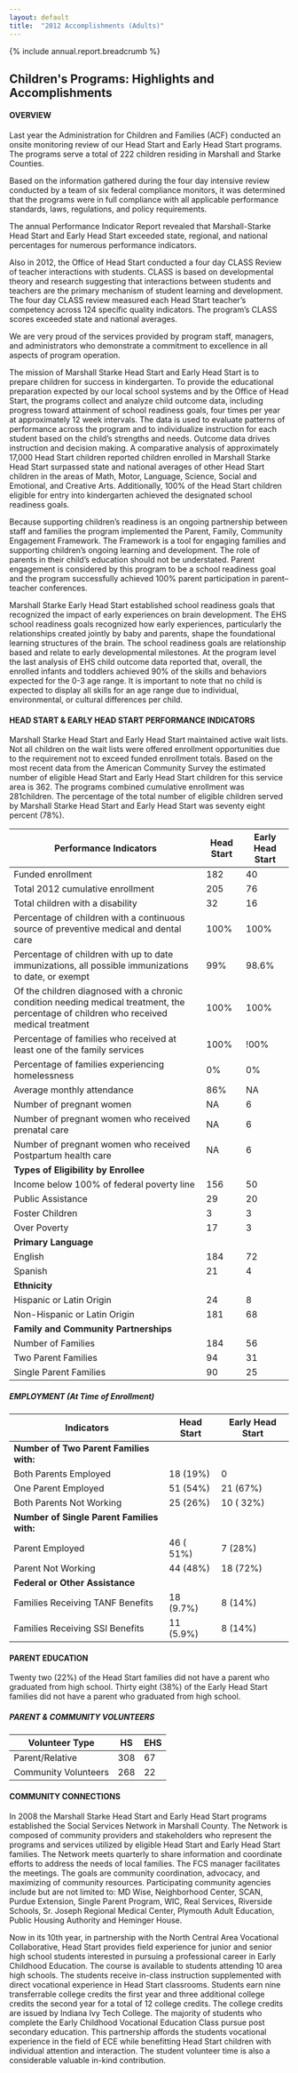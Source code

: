 ```yaml
---
layout: default
title:  "2012 Accomplishments (Adults)"
---
```

{% include annual.report.breadcrumb %}

## Children's Programs: Highlights and Accomplishments

<h4 class="subheader" id="overview">OVERVIEW</h4>

Last year the Administration for Children and Families (ACF) conducted an onsite monitoring review of our Head Start and Early Head Start programs. The programs serve a total of 222 children residing in Marshall and Starke Counties.

Based on the information gathered during the four day intensive review conducted by a team of six federal compliance monitors, it was determined that the programs were in full compliance with all applicable performance standards, laws, regulations, and policy requirements.

The annual Performance Indicator Report revealed that Marshall-Starke Head Start and Early Head Start exceeded state, regional, and national percentages for numerous performance indicators.

Also in 2012, the Office of Head Start conducted a four day CLASS Review of teacher interactions with students. CLASS is based on developmental theory and research suggesting that interactions between students and teachers are the primary mechanism of student learning and development. The four day CLASS review measured each Head Start teacher’s competency across 124 specific quality indicators.  The program’s CLASS scores exceeded state and national averages.

We are very proud of the services provided by program staff, managers, and administrators who demonstrate a commitment to excellence in all aspects of program operation.
  
The mission of Marshall Starke Head Start and Early Head Start is to prepare children for success in kindergarten. To provide the educational preparation expected by our local school systems and by the Office of Head Start, the programs collect and analyze child outcome data, including progress toward attainment of school readiness goals, four times per year at approximately 12 week intervals.  The data is used to evaluate patterns of performance across the program and to individualize instruction for each student based on the child’s strengths and needs. Outcome data drives instruction and decision making.  A comparative analysis of approximately 17,000 Head Start children reported children enrolled in Marshall Starke Head Start surpassed state and national averages of other Head Start children in the areas of Math, Motor, Language, Science, Social and Emotional, and Creative Arts. Additionally, 100% of the Head Start children eligible for entry into kindergarten achieved the designated school readiness goals.

Because supporting children’s readiness is an ongoing partnership between staff and families the program implemented the Parent, Family, Community Engagement Framework. The Framework is a tool for engaging families and supporting children’s ongoing learning and development. The role of parents in their child’s education should not be understated. Parent engagement is considered by this program to be a school readiness goal and the program successfully achieved 100% parent participation in parent–teacher conferences.

Marshall Starke Early Head Start established school readiness goals that recognized the impact of early experiences on brain development. The EHS school readiness goals recognized how early experiences, particularly the relationships created jointly by baby and parents, shape the foundational learning structures of the brain. The school readiness goals are relationship based and relate to early developmental milestones.  At the program level the last analysis of EHS child outcome data reported that, overall, the enrolled infants and toddlers achieved 90% of the skills and behaviors expected for the 0-3 age range. It is important to note that no child is expected to display all skills for an age range due to individual, environmental, or cultural differences per child.

<h4 class="subheader">HEAD START &amp; EARLY HEAD START PERFORMANCE INDICATORS</h4>

Marshall Starke Head Start and Early Head Start maintained active wait lists. Not all children on the wait lists were offered enrollment opportunities due to the requirement not to exceed funded enrollment totals. Based on the most recent data from the American Community Survey the estimated number of eligible Head Start and Early Head Start children for this service area is 362.  The programs combined cumulative enrollment was 281children. The percentage of the total number of eligible children served by Marshall Starke Head Start and Early Head Start was seventy eight percent (78%).

<table class="responsive">
  <thead>
    <tr>
      <th>Performance Indicators</th>
      <th>Head Start</th>
      <th>Early Head Start</th>
    </tr>
  </thead>
  <tbody>
    <tr>
      <td>Funded enrollment  </td>
      <td>182</td>
      <td>40</td>
    </tr>
    <tr>
      <td>Total 2012 cumulative enrollment</td>
      <td>205</td>
      <td>76</td>
    </tr>
    <tr>
      <td>Total children with a disability</td>
      <td>32</td>
      <td>16</td>
    </tr>
    <tr>
      <td>Percentage of children with a continuous source of preventive  medical and dental care</td>
      <td>100%</td>
      <td>100%</td>
    </tr>
    <tr>
      <td>Percentage of children with up to date immunizations, all possible immunizations to date, or exempt</td>
      <td>99%</td>
      <td>98.6%</td>
    </tr>
    <tr>
      <td>Of the children diagnosed with a chronic condition needing medical treatment, the percentage of children who received medical treatment</td>
      <td>100%</td>
      <td>100%</td>
    </tr>
    <tr>
      <td>Percentage of families who received at least one of the family services</td>
      <td>100%</td>
      <td>!00%</td>
    </tr>
    <tr>
      <td>Percentage of families experiencing homelessness</td>
      <td>0%</td>
      <td>0%</td>
    </tr>
    <tr>
      <td>Average monthly attendance</td>
      <td>86%</td>
      <td>NA</td>
    </tr>
    <tr>
      <td>Number of pregnant women</td>
      <td>NA</td>
      <td>6</td>
    </tr>
    <tr>
      <td>Number of pregnant women who received prenatal care</td>
      <td>NA</td>
      <td>6</td>
    </tr>
    <tr>
      <td>Number of pregnant women who received Postpartum health care</td>
      <td>NA</td>
      <td>6</td>
    </tr>
    <tr><td><strong>Types of Eligibility by Enrollee</strong></td></tr>
    <tr>
      <td>Income below 100% of federal poverty line</td>
      <td>156</td>
      <td>50</td>
    </tr>
    <tr>
      <td>Public Assistance</td>
      <td>29</td>
      <td>20</td>
    </tr>
    <tr>
      <td>Foster Children</td>
      <td>3</td>
      <td>3</td>
    </tr>
    <tr>
      <td>Over Poverty</td>
      <td>17</td>
      <td>3</td>
    </tr>
    <tr><td><strong>Primary Language</strong></td><tr>
    <tr>
      <td>English </td>
      <td>184</td>
      <td>72</td>
    </tr>
    <tr>
      <td>Spanish </td>
      <td>21</td>
      <td>4</td>
    </tr>
    <tr><td><strong>Ethnicity</strong></td><tr>
    <tr>
      <td>Hispanic or Latin Origin</td>
      <td>24</td>
      <td>8</td>
    </tr>
    <tr>
      <td>Non-Hispanic or Latin Origin</td>
      <td>181</td>
      <td>68</td>
    </tr>
    <tr><td><strong>Family and Community Partnerships</strong></td><tr>
    <tr>
      <td>Number of Families</td>
      <td>184</td>
      <td>56</td>
    </tr>
    <tr>
      <td>Two Parent Families</td>
      <td>94</td>
      <td>31</td>
    </tr>
    <tr>
      <td>Single Parent Families</td>
      <td>90</td>
      <td>25</td>
    </tr>
  </tbody>
</table>

<h5 class="subheader">EMPLOYMENT (At Time of Enrollment)</h5>
<table>
  <thead>
    <tr>
      <th>Indicators</th>
      <th>Head Start</th>
      <th>Early Head Start</th>
    </tr>
  </thead>
  <tbody>
    <tr><td><strong>Number of Two Parent Families with:</strong></td><tr>
    <tr>
      <td>Both Parents Employed</td>
      <td>18   (19%)</td>
      <td>0</td>
    </tr>
    <tr>
      <td>One Parent Employed</td>
      <td>51   (54%)</td>
      <td>21 (67%)</td>
    </tr>
    <tr>
      <td>Both Parents Not Working</td>
      <td>25    (26%)</td>
      <td>10 ( 32%)</td>
    </tr>
    <tr><td><strong>Number of Single Parent Families with:</strong></td><tr>
    <tr>
      <td>Parent Employed</td>
      <td>46  ( 51%)</td>
      <td>7  (28%)</td>
    </tr>
    <tr>
      <td>Parent Not Working</td>
      <td>44    (48%)</td>
      <td>18 (72%)</td>
    </tr>
    <tr><td><strong>Federal or Other Assistance</strong></td><tr>
    <tr>
      <td>Families Receiving TANF Benefits</td>
      <td>18  (9.7%)</td>
      <td>8 (14%)</td>
    </tr>
    <tr>
      <td>Families Receiving SSI Benefits</td>
      <td>11   (5.9%)</td>
      <td>8 (14%)</td>
    </tr>
  </tbody>
</table>

<h4 class="subheader">PARENT EDUCATION</h4>
Twenty two (22%) of the Head Start families did not have a parent who graduated from high school. Thirty eight (38%) of the Early Head Start families did not have a parent who graduated from high school.

<h5 class="subheader">PARENT &amp; COMMUNITY VOLUNTEERS</h5>
<table class="responsive">
  <thead>
    <tr>
      <th>Volunteer Type</th>
      <th>HS</th>
      <th>EHS</th>
    </tr>
  </thead>
  <tbody>
    <tr>
      <td>Parent/Relative</td>
      <td>308</td>
      <td>67</td>
    </tr>
    <tr>
      <td>Community Volunteers</td>
      <td>268</td>
      <td>22</td>
    </tr>
  </tbody>
</table>

<h4 class="subheader">COMMUNITY CONNECTIONS</h4>
In 2008 the Marshall Starke Head Start and Early Head Start programs established the Social Services Network in Marshall County.  The Network is composed of community providers and stakeholders who represent the programs and services utilized by eligible Head Start and Early Head Start families. The Network meets quarterly to share information and coordinate efforts to address the needs of local families. The FCS manager facilitates the meetings. The goals are community coordination, advocacy, and maximizing of community resources. Participating community agencies include but are not limited to:  MD Wise, Neighborhood Center, SCAN, Purdue Extension, Single Parent Program, WIC, Real Services, Riverside Schools, Sr. Joseph Regional Medical Center, Plymouth Adult Education, Public Housing Authority and Heminger House.

Now in its 10th year, in partnership with the North Central Area Vocational Collaborative, Head Start provides field experience for junior and senior high school students interested in pursuing a professional career in Early Childhood Education. The course is available to students attending 10 area high schools. The students receive in-class instruction supplemented with direct vocational experience in Head Start classrooms. Students earn nine transferrable college credits the first year and three additional college credits the second year for a total of 12 college credits. The college credits are issued by Indiana Ivy Tech College. The majority of students who complete the Early Childhood Vocational Education Class pursue post secondary education. This partnership affords the students vocational experience in the field of ECE while benefitting Head Start children with individual attention and interaction. The student volunteer time is also a considerable valuable in-kind contribution.
